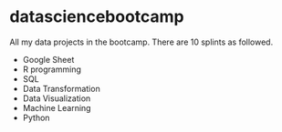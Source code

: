 # datasciencebootcamp
All my data projects in the bootcamp. There are 10 splints as followed. 

- Google Sheet
- R programming
- SQL
- Data Transformation
- Data Visualization
- Machine Learning
- Python
